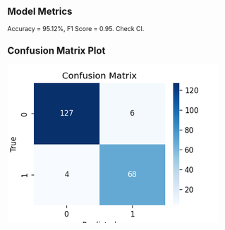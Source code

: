 ## Model Metrics

Accuracy = 95.12%, F1 Score = 0.95.
Check CI.
## Confusion Matrix Plot
![Confusion Matrix](./Results/model_results.png)
